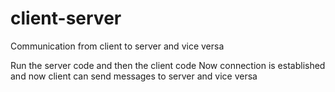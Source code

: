# client-server
Communication from client to server and vice versa

Run the server code and then the client code
Now connection is established and now client can send messages to server and vice versa
